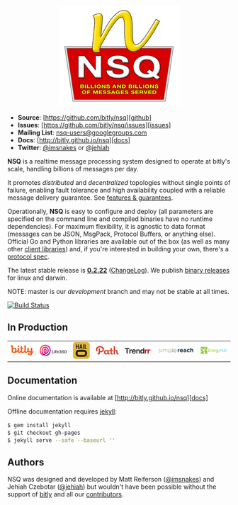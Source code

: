 <p align="center"><img src="docs/images/nsq.png"/></p>

 * **Source**: [https://github.com/bitly/nsq][github]
 * **Issues**: [https://github.com/bitly/nsq/issues][issues]
 * **Mailing List**: [nsq-users@googlegroups.com](https://groups.google.com/d/forum/nsq-users)
 * **Docs**: [http://bitly.github.io/nsq][docs]
 * **Twitter**: [@imsnakes][snakes_twitter] or [@jehiah][jehiah_twitter]

**NSQ** is a realtime message processing system designed to operate at bitly's scale, handling
billions of messages per day.

It promotes *distributed* and *decentralized* topologies without single points of failure,
enabling fault tolerance and high availability coupled with a reliable message delivery
guarantee.  See [features & guarantees][features_guarantees].

Operationally, **NSQ** is easy to configure and deploy (all parameters are specified on the command
line and compiled binaries have no runtime dependencies). For maximum flexibility, it is agnostic to
data format (messages can be JSON, MsgPack, Protocol Buffers, or anything else). Official Go and
Python libraries are available out of the box (as well as many other [client
libraries][client_libraries]) and, if you're interested in building your own, there's a [protocol
spec][protocol].

The latest stable release is **[0.2.22][latest_tag]** ([ChangeLog][changelog]). We publish [binary
releases][installing] for linux and darwin.

NOTE: master is our *development* branch and may not be stable at all times.

[![Build Status](https://secure.travis-ci.org/bitly/nsq.png?branch=master)](http://travis-ci.org/bitly/nsq)

## In Production

<center><table><tr>
<td><a href="http://bitly.com"><img src="docs/images/bitly_logo.png" width="84"/></a></td>
<td><a href="http://life360.com"><img src="docs/images/life360_logo.png" width="100"/></a></td>
<td><a href="http://hailocab.com"><img src="docs/images/hailo_logo.png" width="62"/></a></td>
<td><a href="http://path.com"><img src="docs/images/path_logo.png" width="84"/></a></td>
<td><a href="http://trendrr.com"><img src="docs/images/trendrr_logo.png" width="97"/></a></td>
<td><a href="http://simplereach.com"><img src="docs/images/simplereach_logo.png" width="136"/></a></td>
<td><a href="http://energyhub.com"><img src="docs/images/energyhub_logo.png" width="99"/></a></td>
</tr></table></center>

## Documentation

Online documentation is available at [http://bitly.github.io/nsq][docs]

Offline documentation requires [jekyll][jekyll]:

```bash
$ gem install jekyll
$ git checkout gh-pages
$ jekyll serve --safe --baseurl ''
```

## Authors

NSQ was designed and developed by Matt Reiferson ([@imsnakes][snakes_twitter]) and Jehiah Czebotar
([@jehiah][jehiah_twitter]) but wouldn't have been possible without the support of
[bitly][bitly] and all our [contributors][contributors].

[docs]: http://bitly.github.io/nsq
[github]: https://github.com/bitly/nsq
[issues]: https://github.com/bitly/nsq/issues
[changelog]: ChangeLog.md
[protocol]: http://bitly.github.io/nsq/clients/tcp_protocol_spec.html
[installing]: http://bitly.github.io/nsq/deployment/installing.html
[snakes_twitter]: https://twitter.com/imsnakes
[jehiah_twitter]: https://twitter.com/jehiah
[bitly]: https://bitly.com
[features_guarantees]: http://bitly.github.io/nsq/overview/features_and_guarantees.html
[latest_tag]: https://github.com/bitly/nsq/tree/v0.2.22
[contributors]: https://github.com/bitly/nsq/graphs/contributors
[client_libraries]: http://bitly.github.io/nsq/clients/client_libraries.html
[jekyll]: http://jekyllrb.com/
